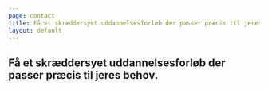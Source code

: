 ```yaml
---
page: contact
title: Få et skræddersyet uddannelsesforløb der passer præcis til jeres behov.
layout: default
---
```

## Få et skræddersyet uddannelsesforløb der passer præcis til jeres behov.